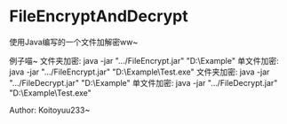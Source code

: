# FileEncryptAndDecrypt
使用Java编写的一个文件加解密ww~

例子喵~
文件夹加密:
  java -jar ".../FileEncrypt.jar" "D:\Example"
单文件加密:
  java -jar ".../FileEncrypt.jar" "D:\Example\Test.exe"
文件夹加密:
  java -jar ".../FileDecrypt.jar" "D:\Example"
单文件加密:
  java -jar ".../FileDecrypt.jar" "D:\Example\Test.exe"
  
  Author: Koitoyuu233~
